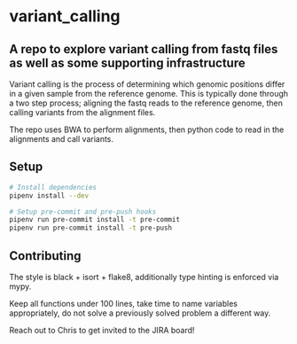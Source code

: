 # variant_calling
## A repo to explore variant calling from fastq files as well as some supporting infrastructure
Variant calling is the process of determining which genomic positions differ in a given sample from the reference genome.
This is typically done through a two step process; aligning the fastq reads to the reference genome, then calling variants
from the alignment files.

The repo uses BWA to perform alignments, then python code to read in the alignments and call variants.

## Setup
```sh
# Install dependencies
pipenv install --dev

# Setup pre-commit and pre-push hooks
pipenv run pre-commit install -t pre-commit
pipenv run pre-commit install -t pre-push
```

## Contributing
The style is black + isort + flake8, additionally type hinting is enforced via mypy. 

Keep all functions under 100 lines, take time to name variables appropriately, do not solve a previously
solved problem a different way.

Reach out to Chris to get invited to the JIRA board! 


